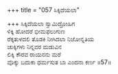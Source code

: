 +++
title = "057 ಸಿಕ್ಕಿದೆಯಲಾ"

+++
ಸಿಕ್ಕಿದೆಯಲಾ ಸ್ವಾಮಿದ್ರೋಹಿಗ  
ಳಿಕ್ಕಿ ಹೋದರೆ ಭೀಮಫಲುಗುಣ  
ರೆಕ್ಕತುಳದಲಿ ತೊಡಕಿ ನೀಗಿದಲಾ ನಿಜೋನ್ನತಿಯ  
ಚುಕ್ಕಿಗಳು ನಿನ್ನವರ ಮಡುವಿನ  
ಲಿಕ್ಕಿ ಕೌರವ ರಾಯನನು ಮರೆ  
ವೊಕ್ಕು ಬದುಕಾ ಧರ್ಮಸುತ ಬಾ ಎಂದನಾ ಕರ್ಣ     ॥57॥